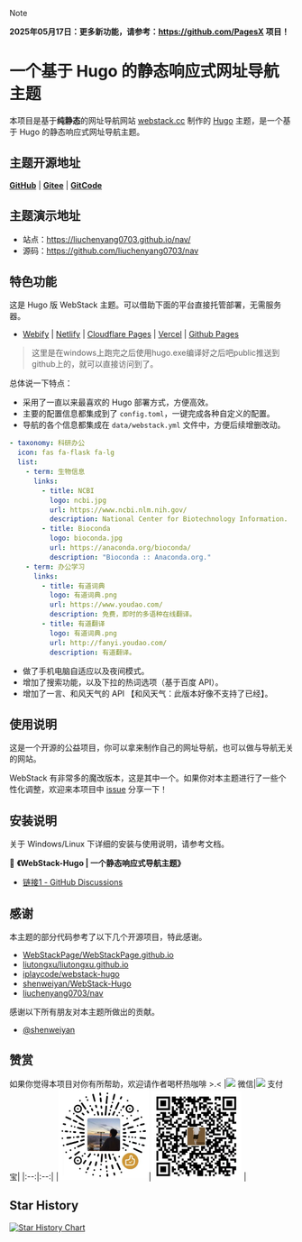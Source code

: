 > [!NOTE]
> **2025年05月17日：更多新功能，请参考：<https://github.com/PagesX> 项目！**


# 一个基于 Hugo 的静态响应式网址导航主题 

本项目是基于**纯静态**的网址导航网站 [webstack.cc](https://github.com/WebStackPage/WebStackPage.github.io) 制作的 [Hugo](https://gohugo.io/) 主题，是一个基于 Hugo 的静态响应式网址导航主题。<br/>

## 主题开源地址

[**GitHub**](https://github.com/liuchenyang0703/nav) | [**Gitee**](暂无) | [**GitCode**](暂无)

## 主题演示地址

- 站点：<https://liuchenyang0703.github.io/nav/>
- 源码：<https://github.com/liuchenyang0703/nav>


## 特色功能

这是 Hugo 版 WebStack 主题。可以借助下面的平台直接托管部署，无需服务器。
- [Webify](https://webify.cloudbase.net/) | [Netlify](https://app.netlify.com/) | [Cloudflare Pages](https://pages.cloudflare.com) | [Vercel](https://vercel.com) | [Github Pages](https://pages.github.com/)

> 这里是在windows上跑完之后使用hugo.exe编译好之后吧public推送到github上的，就可以直接访问到了。

总体说一下特点：

- 采用了一直以来最喜欢的 Hugo 部署方式，方便高效。
- 主要的配置信息都集成到了 `config.toml`，一键完成各种自定义的配置。
- 导航的各个信息都集成在 `data/webstack.yml` 文件中，方便后续增删改动。
```yml
- taxonomy: 科研办公
  icon: fas fa-flask fa-lg
  list:
    - term: 生物信息
      links:
        - title: NCBI
          logo: ncbi.jpg
          url: https://www.ncbi.nlm.nih.gov/
          description: National Center for Biotechnology Information.
        - title: Bioconda
          logo: bioconda.jpg
          url: https://anaconda.org/bioconda/
          description: "Bioconda :: Anaconda.org."
    - term: 办公学习
      links:
        - title: 有道词典
          logo: 有道词典.png
          url: https://www.youdao.com/
          description: 免费，即时的多语种在线翻译。
        - title: 有道翻译
          logo: 有道词典.png
          url: http://fanyi.youdao.com/
          description: 有道翻译。
```
- 做了手机电脑自适应以及夜间模式。
- 增加了搜索功能，以及下拉的热词选项（基于百度 API）。
- 增加了一言、和风天气的 API 【和风天气：此版本好像不支持了已经】。

## 使用说明

这是一个开源的公益项目，你可以拿来制作自己的网址导航，也可以做与导航无关的网站。

WebStack 有非常多的魔改版本，这是其中一个。如果你对本主题进行了一些个性化调整，欢迎来本项目中 [issue](https://github.com/liuchenyang0703/nav/issues) 分享一下！


## 安装说明

关于 Windows/Linux 下详细的安装与使用说明，请参考文档。

📗 **《WebStack-Hugo | 一个静态响应式导航主题》** 
- [链接1 - GitHub Discussions](https://github.com/shenweiyan/Knowledge-Garden/discussions/10)


## 感谢

本主题的部分代码参考了以下几个开源项目，特此感谢。

- [WebStackPage/WebStackPage.github.io](https://github.com/WebStackPage/WebStackPage.github.io)
- [liutongxu/liutongxu.github.io](https://github.com/liutongxu/liutongxu.github.io)
- [iplaycode/webstack-hugo](https://github.com/iplaycode/webstack-hugo)
- [shenweiyan/WebStack-Hugo](https://github.com/shenweiyan/WebStack-Hugo)
- [liuchenyang0703/nav](https://github.com/liuchenyang0703/nav)

感谢以下所有朋友对本主题所做出的贡献。   
- [@shenweiyan](https://github.com/shenweiyan)

## 赞赏

如果你觉得本项目对你有所帮助，欢迎请作者喝杯热咖啡 >.<
|<img src="https://gtimg.wechatpay.cn/core/favicon.ico" /> 微信|<img style="width: 15px" src="https://i.alipayobjects.com/common/favicon/favicon.ico" /> 支付宝|
|:--:|:--:|
|<img style="width: 160px" src="./assets/images/WeChanSQ.jpg" />|<img style="width: 160px" src="./assets/images/AliPayQR.jpg" /> |


## Star History

[![Star History Chart](https://api.star-history.com/svg?repos=liuchenyang0703/nav&type=Date)](https://www.star-history.com/#liuchenyang0703/nav&Date)


